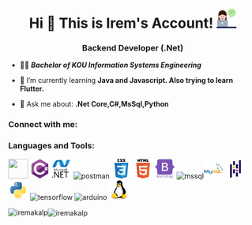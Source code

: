 
<h1 align="center">Hi 👋 This is Irem's Account!   <img src="https://github.com/iremakalp/iremakalp/blob/main/counseling.png" width="40"></h1>
<h3 align="center">Backend Developer (.Net) </h3>

- 👨‍💻 ***Bachelor of KOU Information Systems Engineering***

- 🌱 I’m currently learning **Java and Javascript. Also trying to learn Flutter.**

- 💬 Ask me about: **.Net Core,C#,MsSql,Python**

<h3 align="left">Connect with me:
<a href="https://linkedin.com/in/https://www.linkedin.com/in/iremakalp/" target="blank"><img align="center" src="https://raw.githubusercontent.com/rahuldkjain/github-profile-readme-generator/master/src/images/icons/Social/linked-in-alt.svg" height="15" width="20" /></a>
</h3>


<h3 align="left">Languages and Tools:</h3>
<p align="left"> <img src="https://img.icons8.com/color/96/000000/net-framework.png" width="40" height="40"/> <img src="https://raw.githubusercontent.com/devicons/devicon/master/icons/csharp/csharp-original.svg" alt="csharp" width="40" height="40"/>  <img src="https://raw.githubusercontent.com/devicons/devicon/master/icons/dot-net/dot-net-original-wordmark.svg" alt="dotnet" width="40" height="40"/> <img src="https://www.vectorlogo.zone/logos/getpostman/getpostman-icon.svg" alt="postman" width="40" height="40"/> <img src="https://raw.githubusercontent.com/devicons/devicon/master/icons/css3/css3-original-wordmark.svg" alt="css3" width="40" height="40"/> <img src="https://raw.githubusercontent.com/devicons/devicon/master/icons/html5/html5-original-wordmark.svg" alt="html5" width="40" height="40"/> <img src="https://raw.githubusercontent.com/devicons/devicon/master/icons/bootstrap/bootstrap-plain-wordmark.svg" alt="bootstrap" width="40" height="40"/> <img src="https://www.svgrepo.com/show/303229/microsoft-sql-server-logo.svg" alt="mssql" width="40" height="40"/><img src="https://raw.githubusercontent.com/devicons/devicon/master/icons/mysql/mysql-original-wordmark.svg" alt="mysql" width="40" height="40"/> <img src="https://raw.githubusercontent.com/devicons/devicon/2ae2a900d2f041da66e950e4d48052658d850630/icons/pandas/pandas-original.svg" alt="pandas" width="40" height="40"/> <img src="https://raw.githubusercontent.com/devicons/devicon/master/icons/python/python-original.svg" alt="python" width="40" height="40"/> <img src="https://www.vectorlogo.zone/logos/tensorflow/tensorflow-icon.svg" alt="tensorflow" width="40" height="40"/> <img src="https://cdn.worldvectorlogo.com/logos/arduino-1.svg" alt="arduino" width="40" height="40"/> <img src="https://raw.githubusercontent.com/devicons/devicon/master/icons/linux/linux-original.svg" alt="linux" width="40" height="40"/></p>

<p><img align="left" src="https://github-readme-stats.vercel.app/api?username=iremakalp&show_icons=true&theme=tokyonight&locale=en" alt="iremakalp" /></p>

<p><img align="center" src="https://github-readme-stats.vercel.app/api/top-langs?username=iremakalp&show_icons=true&theme=tokyonight&locale=en&layout=compact" alt="iremakalp" /></p>

